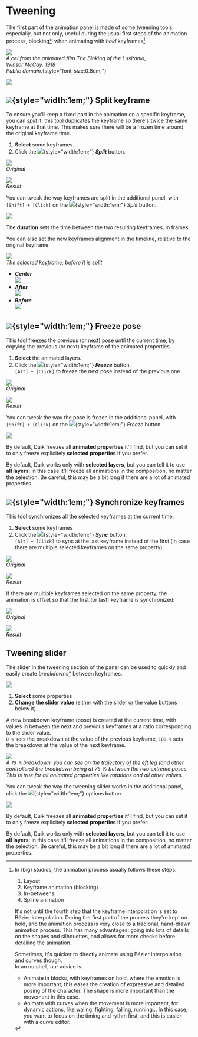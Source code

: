 # Tweening

The first part of the animation panel is made of some tweening tools, especially, but not only, useful during the usual first steps of the animation process, blocking[*](../../misc/glossary.md), when animating with *hold* keyframes[^process].

![](../../img/illustration/Winsor_McCay_(1918)_The_Sinking_of_the_Lusitania_cel_(Lusitania_rolling_over).png)  
*A cel from the animated film The Sinking of the Lusitania,  
Winsor McCay, 1918  
Public domain.*{style="font-size:0.8em;"}

![](../../img/duik/animation/tweening.png)

## ![](../../img/duik/icons/split_keyframe.svg){style="width:1em;"} Split keyframe

To ensure you'll keep a fixed part in the animation on a specific keyframe, you can *split* it: this tool duplicates the keyframe so there's twice the same keyframe at that time. This makes sure there will be a frozen time around the original keyframe time.

1. **Select** some keyframes.
2. Click the ![](../../img/duik/icons/split_keyframe.svg){style="width:1em;"} ***Split*** button.

![](../../img/duik/animation/split-original.png)  
*Original*

![](../../img/duik/animation/split-center.png)  
*Result*

You can tweak the way keyframes are split in the additional panel, with `[Shift] + [Click]` on the ![](../../img/duik/icons/split_keyframe.svg){style="width:1em;"} *Split* button.

![](../../img/duik/animation/split-options.png)

The **duration** sets the time between the two resulting keyframes, in frames.

You can also set the new keyframes alignment in the timeline, relative to the original keyframe:

![](../../img/duik/animation/split-original.png)  
*The selected keyframe, before it is split*

- ***Center***  
    ![](../../img/duik/animation/split-center.png)  
- ***After***  
    ![](../../img/duik/animation/split-after.png)  
- ***Before***  
    ![](../../img/duik/animation/split-before.png)

## ![](../../img/duik/icons/freeze_pose.svg){style="width:1em;"} Freeze pose

This tool freezes the previous (or next) pose until the current time, by copying the previous (or next) keyframe of the animated properties.

1. **Select** the animated layers.
2. Click the  ![](../../img/duik/icons/freeze_pose.svg){style="width:1em;"} ***Freeze*** button.  
    `[Alt] + [Click]` to freeze the next pose instead of the previous one.

![](../../img/duik/animation/freeze-before.png)  
*Original*

![](../../img/duik/animation/freeze-after.png)  
*Result*

You can tweak the way the pose is frozen in the additional panel, with `[Shift] + [Click]` on the ![](../../img/duik/icons/freeze_pose.svg){style="width:1em;"} *Freeze* button.

![](../../img/duik/animation/freeze-options.png)

By default, Duik freezes all **animated properties** it'll find, but you can set it to only freeze explicitely **selected properties** if you prefer.

By default, Duik works only with **selected layers**, but you can tell it to use **all layers**; in this case it'll freeze all animations in the composition, no matter the selection. Be careful, this may be a bit long if there are a lot of animated properties.

## ![](../../img/duik/icons/sync_keys.svg){style="width:1em;"} Synchronize keyframes

This tool synchronizes all the selected keyframes at the current time.

1. **Select** some keyframes
2. Click the ![](../../img/duik/icons/sync_keys.svg){style="width:1em;"} ***Sync*** button.  
    `[Alt] + [Click]` to sync at the last keyframe instead of the first (in case there are multiple selected keyframes on the same property).

![](../../img/duik/animation/sync-before.png)  
*Original*

![](../../img/duik/animation/sync-after.png)  
*Result*

If there are multiple keyframes selected on the same property, the animation is offset so that the first (or last) keyframe is synchronized:

![](../../img/duik/animation/sync-m-before.png)  
*Original*

![](../../img/duik/animation/sync-m-after.png)  
*Result*

## Tweening slider

The slider in the tweening section of the panel can be used to quickly and easily create *breakdowns*[*](../../misc/glossary.md) between keyframes.

![](../../img/duik/animation/tween-slider.png)

1. **Select** some properties
2. **Change the slider value** (either with the slider or the value buttons below it)

A new breakdown keyframe (pose) is created at the current time, with values in between the next and previous keyframes at a ratio corresponding to the slider value.  
`0 %` sets the breakdown at the value of the previous keyframe, `100 %` sets the breakdown at the value of the next keyframe.

![](../../img/duik/animation/tween-example.png)  
*A `75 %` breakdown: you can see on the trajectory of the eft leg (and other controllers) the breakdown being at 75 % between the two extreme poses.  
This is true for all animated properties like rotations and all other values.*

You can tweak the way the tweening slider works in the additional panel, click the ![](../../img/duik/icons/options.svg){style="width:1em;"} options button.

![](../../img/duik/animation/tween-options.png)

By default, Duik freezes all **animated properties** it'll find, but you can set it to only freeze explicitely **selected properties** if you prefer.

By default, Duik works only with **selected layers**, but you can tell it to use **all layers**; in this case it'll freeze all animations in the composition, no matter the selection. Be careful, this may be a bit long if there are a lot of animated properties.


[^process]: In (big) studios, the animation process usually follows these steps:

    1. Layout
    2. Keyframe animation (blocking)
    3. In-betweens
    4. Spline animation

    It's not until the fourth step that the keyframe interpolation is set to Bézier interpolation. During the first part of the process they're kept on hold, and the animation process is very close to a tradional, hand-drawn animation process. This has many advantages: going into lots of details on the shapes and silhouettes, and allows for more checks before detailing the animation. 

    Sometimes, it's quicker to directly animate using Bézier interpolation and curves though.  
    In an nutshell, our advice is:

    - Animate in blocks, with keyframes on hold, where the emotion is more important; this eases the creation of expressive and detailed posing of the character. The shape is more important than the movement in this case.
    - Animate with curves when the movement is more important, for dynamic actions, like waling, fighting, falling, running... In this case, you want to focus on the timing and rythm first, and this is easier with a curve editor.